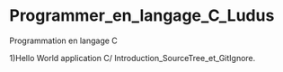 # Programmer_en_langage_C_Ludus
Programmation en langage C

1)Hello World  application C/ Introduction_SourceTree_et_GitIgnore.
